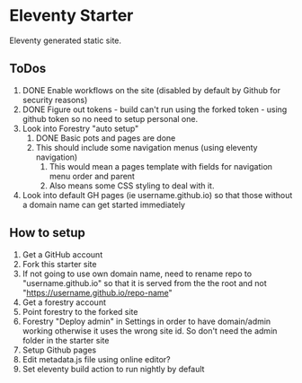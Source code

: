 # Eleventy Starter
Eleventy generated static site.

## ToDos

1. DONE Enable workflows on the site (disabled by default by Github for security reasons)
1. DONE Figure out tokens - build can't run using the forked token - using github token so no need to setup personal one.
2. Look into Forestry "auto setup"
    1. DONE Basic pots and pages are done
    1. This should include some navigation menus (using eleventy navigation)
        1. This would mean a pages template with fields for navigation menu order and parent
        1. Also means some CSS styling to deal with it.
3. Look into default GH pages (ie username.github.io) so that those without a domain name can get started immediately

## How to setup

1. Get a GitHub account
1. Fork this starter site
1. If not going to use own domain name, need to rename repo to "username.github.io" so that it is served from the the root and not "https://username.github.io/repo-name" 
1. Get a forestry account
1. Point forestry to the forked site
2. Forestry "Deploy admin" in Settings in order to have domain/admin working otherwise it uses the wrong site id. So don't need the admin folder in the starter site
3. Setup Github pages
4. Edit metadata.js file using online editor?
5. Set eleventy build action to run nightly by default